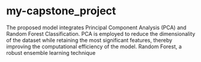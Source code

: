 # my-capstone_project
The proposed model integrates Principal Component Analysis (PCA) and Random Forest Classification. PCA is employed to reduce the dimensionality of the dataset while retaining the most significant features, thereby improving the computational efficiency of the model. Random Forest, a robust ensemble learning technique
